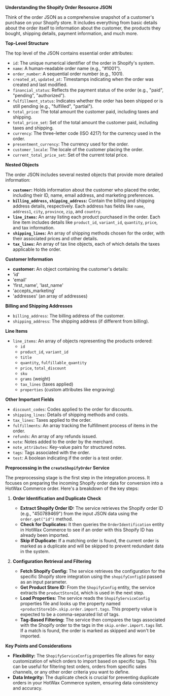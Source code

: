 **Understanding the Shopify Order Resource JSON**

Think of the order JSON as a comprehensive snapshot of a customer's purchase on your Shopify store. It includes everything from basic details about the order itself to information about the customer, the products they bought, shipping details, payment information, and much more.

**Top-Level Structure**

The top level of the JSON contains essential order attributes:

* `id`:  The unique numerical identifier of the order in Shopify's system.
* `name`:  A human-readable order name (e.g., "#1001").
* `order_number`: A sequential order number (e.g., 1001).
* `created_at`, `updated_at`:  Timestamps indicating when the order was created and last modified.
* `financial_status`:  Reflects the payment status of the order (e.g., "paid", "pending", "authorized").
* `fulfillment_status`: Indicates whether the order has been shipped or is still pending (e.g., "fulfilled", "partial").
* `total_price`:  The total amount the customer paid, including taxes and shipping.
* `total_price_set`:  Set of the total amount the customer paid, including taxes and shipping.
* `currency`: The three-letter code (ISO 4217) for the currency used in the order.
* `presentment_currency`: The currency used for the order.
* `customer_locale`: The locale of the customer placing the order.
* `current_total_price_set`:  Set of the current total price.

**Nested Objects**

The order JSON includes several nested objects that provide more detailed information:

* **`customer`:** Holds information about the customer who placed the order, including their ID, name, email address, and marketing preferences.
* **`billing_address`, `shipping_address`:** Contain the billing and shipping address details, respectively. Each address has fields like `name`, `address1`, `city`, `province`, `zip`, and `country`.
* **`line_items`:** An array listing each product purchased in the order. Each line item includes details like `product_id`, `variant_id`, `quantity`, `price`, and tax information.
* **`shipping_lines`:**  An array of shipping methods chosen for the order, with their associated prices and other details.
* **`tax_lines`:** An array of tax line objects, each of which details the taxes applicable to the order.

**Customer Information**

* **customer:** An object containing the customer's details:
*  'id'
*  'email'
*  'first_name', 'last_name'
*  'accepts_marketing'
*  'addresses' (an array of addresses)

**Billing and Shipping Addresses**

*   `billing_address`:  The billing address of the customer.
*   `shipping_address`: The shipping address (if different from billing).

**Line Items**

*   `line_items`: An array of objects representing the products ordered:
    *   `id`
    *   `product_id`, `variant_id`
    *   `title`
    *   `quantity`, `fulfillable_quantity`
    *   `price`, `total_discount` 
    *   `sku`
    *   `grams` (weight)
    *   `tax_lines` (taxes applied)
    *   `properties` (custom attributes like engraving)

**Other Important Fields**

*   `discount_codes`: Codes applied to the order for discounts.
*   `shipping_lines`:  Details of shipping methods and costs.
*   `tax_lines`: Taxes applied to the order.
*   `fulfillments`: An array tracking the fulfillment process of items in the order.
*   `refunds`: An array of any refunds issued.
*   `note`: Notes added to the order by the merchant.
*   `note_attributes`: Key-value pairs for structured notes.
*   `tags`: Tags associated with the order.
*   `test`: A boolean indicating if the order is a test order.


**Preprocessing in the `createShopifyOrder` Service**

The preprocessing stage is the first step in the integration process. It focuses on preparing the incoming Shopify order data for conversion into a HotWax Commerce order. Here's a breakdown of the key steps:

1. **Order Identification and Duplicate Check**

   * **Extract Shopify Order ID:** The service retrieves the Shopify order ID (e.g., "450789469") from the input JSON data using the `order.get("id")` method.
   * **Check for Duplicates:** It then queries the `OrderIdentification` entity in HotWax Commerce to see if an order with this Shopify ID has already been imported.
   * **Skip if Duplicate:** If a matching order is found, the current order is marked as a duplicate and will be skipped to prevent redundant data in the system.

2. **Configuration Retrieval and Filtering**

   * **Fetch Shopify Config:** The service retrieves the configuration for the specific Shopify store integration using the `shopifyConfigId` passed as an input parameter.
   * **Get Product Store ID:** From the `ShopifyConfig` entity, the service extracts the `productStoreId`, which is used in the next step.
   * **Load Properties:** The service reads the `ShopifyServiceConfig` properties file and looks up the property named `<productStoreId>.skip.order.import.tags`. This property value is expected to be a comma-separated list of tags.
   * **Tag-Based Filtering:** The service then compares the tags associated with the Shopify order to the tags in the `skip.order.import.tags` list. If a match is found, the order is marked as skipped and won't be imported.

**Key Points and Considerations**

* **Flexibility:** The `ShopifyServiceConfig` properties file allows for easy customization of which orders to import based on specific tags. This can be useful for filtering test orders, orders from specific sales channels, or any other order criteria you want to define.
* **Data Integrity:** The duplicate check is crucial for preventing duplicate orders in your HotWax Commerce system, ensuring data consistency and accuracy.


